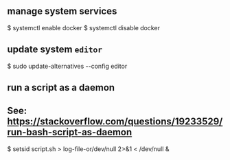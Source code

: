 ## manage system services
$ systemctl enable docker
$ systemctl disable docker

## update system `editor`
$ sudo update-alternatives --config editor

## run a script as a daemon
## See: https://stackoverflow.com/questions/19233529/run-bash-script-as-daemon
$ setsid script.sh > log-file-or/dev/null 2>&1 < /dev/null &
